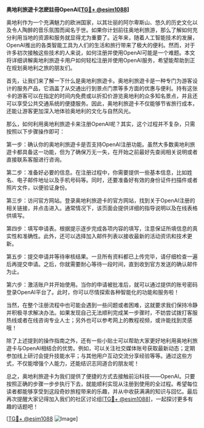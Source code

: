 **奥地利旅遊卡怎麽註冊OpenAI[[TG💪+ @esim1088](https://t.me/s/esim1088)]**

奥地利作为一个充满魅力的欧洲国家，以其壮丽的阿尔卑斯山、悠久的历史文化以及令人陶醉的音乐氛围而闻名于世。如果你计划前往奥地利旅游，那么了解如何充分利用当地的资源和服务就显得尤为重要了。近年来，随着人工智能技术的发展，OpenAI推出的各类智能工具为人们的生活和旅行带来了极大的便利。然而，对于许多初次接触这些技术的人来说，如何注册并使用OpenAI可能是一个难题。本文将详细讲解奥地利旅遊卡用户如何轻松注册并使用OpenAI服务，希望能帮助到正在规划奥地利之旅的朋友们。

首先，让我们来了解一下什么是奥地利旅遊卡。奥地利旅遊卡是一种专门为游客设计的服务产品，它涵盖了从交通出行到景点门票等多方面的优惠与便利。持有这张卡的游客可以在指定的时间内免费或以折扣价游览奥地利的众多知名景点，并且还可以享受公共交通系统的便捷服务。因此，奥地利旅遊卡不仅能够节省旅行成本，还能让游客更加深入地体验奥地利的文化与自然风光。

那么，如何利用奥地利旅遊卡来注册OpenAI呢？其实，这个过程并不复杂，只需按照以下步骤操作即可：

第一步：确认你的奥地利旅遊卡是否支持OpenAI注册功能。虽然大多数奥地利旅遊卡都具备这一功能，但为了确保万无一失，在开始之前最好先查阅相关说明或者直接联系客服进行咨询。

第二步：准备好必要的信息。在注册过程中，你需要提供一些基本信息，比如姓名、电子邮件地址以及手机号码等。同时，还要准备好有效的身份证件扫描件或者照片文件，以便验证身份。

第三步：访问官方网站。登录奥地利旅遊卡的官方网站，找到关于OpenAI注册的相关链接，并点击进入。通常情况下，该页面会提供详细的指导说明以及在线表格供填写。

第四步：填写申请表。根据提示逐步完成各项内容的填写，注意保证所填信息的真实性和准确性。此外，还可以选择加入邮件列表以接收最新的活动资讯和技术更新。

第五步：提交申请并等待审核结果。一旦所有资料都已上传完毕，请仔细检查一遍后再提交申请。之后，你就需要耐心等待一段时间，直到收到官方发送的确认邮件为止。

第六步：激活账户并开始使用。当你的申请被批准后，就可以通过提供的账号密码登录OpenAI平台了。此时，你可以尽情探索各种智能化的功能和服务啦！

当然，在整个注册流程中也可能会遇到一些问题或者困难，这就要求我们保持冷静并积极寻求解决办法。如果发现自己无法顺利完成某一步骤时，不妨尝试拨打客服热线或者在线咨询专业人士；另外也可以参考网上的教程视频，或许能找到灵感哦！

除了上述提到的操作指南之外，还有一些小贴士可以帮助大家更好地利用奥地利旅遊卡与OpenAI相结合的优势。例如，可以关注社交媒体账号获取最新动态；定期参加线上研讨会提升技能水平；与其他用户互动交流分享经验等等。通过这些方式，不仅能增强个人能力，还能结识志同道合的朋友呢！

总之，奥地利旅遊卡为我们提供了便捷的方式去接触前沿科技——OpenAI。只要按照正确的步骤一步步执行下去，就能顺利实现从注册到使用的全过程。希望每位读者都能够享受到这段奇妙旅程带来的乐趣，并从中收获满满的知识与回忆。最后再次提醒大家记得加入我们的社区讨论组[[TG💪+ @esim1088](https://t.me/s/esim1088)]，一起探讨更多有趣的话题吧！

[[TG💪+ @esim1088](https://t.me/s/esim1088) ![Image](https://i.postimg.cc/4NQfJmqS/Snipaste-2025-05-13-00-14-12.png)]